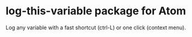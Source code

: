 # log-this-variable package for Atom

Log any variable with a fast shortcut (ctrl-L) or one click (context menu).
